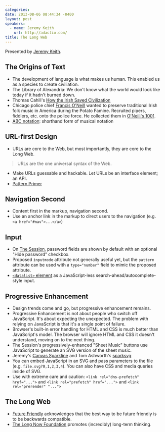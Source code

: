 ```yaml
---
categories:
date: 2013-08-06 08:44:34 -0400
layout: post
speakers:
  - name: Jeremy Keith
    url: http://adactio.com/
title: The Long Web
---
```


Presented by [Jeremy Keith](http://adactio.com/).

## The Origins of Text

- The development of language is what makes us human. This enabled us as a species to create civiliation.
- The Library of Alexandria: We don't know what the world would look like today if it hadn't burned down.
- Thomas Cahill's [How the Irish Saved Civilization](http://en.wikipedia.org/wiki/How_the_Irish_Saved_Civilization)
- Chicago police chief [Francis O'Neill](http://en.wikipedia.org/wiki/Francis_O%27Neill) wanted to preserve traditional Irish folk music in America during the Potato Famine. Recruited pipers, fiddlers, etc. onto the police force. He collected them in [O'Neill's 1001](http://www.amazon.com/ONeills-1001-Dance-Music-Ireland/dp/0786616032).
- [ABC notation](https://en.wikipedia.org/wiki/ABC_notation): shorthand form of musical notation

## URL-first Design

- URLs are core to the Web, but most importantly, they are core to the Long Web.

> URLs are the one universal syntax of the Web.

- Make URLs guessable and hackable. Let URLs be an interface element; an API.
- [Pattern Primer](https://github.com/adactio/Pattern-Primer)


## Navigation Second

- Content first in the markup, navigation second.
- Use an anchor link in the markup to direct users to the navigation (e.g. `<a href="#nav">...</a>`)


## Input

- On [The Session](http://www.thesession.org/), password fields are shown by default with an optional "Hide password" checkbox.
- Proposed `inputmode` attribute not generally useful yet, but the `pattern` attribute can be used with a `type="number"` field to mimic the proposed attribute.
- [`<datalist>` element](https://developer.mozilla.org/en-US/docs/Web/HTML/Element/datalist) as a JavaScript-less search-ahead/autocomplete-style input.


## Progressive Enhancement

- Design trends come and go, but progressive enhancement remains.
- Progressive Enhancement is not about people who switch off JavaScript. It's about expecting the unexpected. The problem with relying on JavaScript is that it's a single point of failure.
- Browser's built-in error handling for HTML and CSS is much better than JavaScript's model. The browser will ignore HTML and CSS it doesn't understand, moving on to the next thing.
- The Session's progressively-enhanced "Sheet Music" buttons use JavaScript to generate an SVG version of the sheet music.
- Jeremy's [Canvas Sparkline](https://github.com/adactio/Canvas-Sparkline) and Tom Ashworth's [sparksvg](https://github.com/phuu/sparksvg)
- You can embed JavaScript in an SVG and pass parameters to the file (e.g. `file.svg?0,1,2,3,4`). You can also have CSS and media queries inside of SVG.
- Use with extreme care and caution: `<link rel="dns-prefetch" href="...">` and `<link rel="prefetch" href="...">` and `<link rel="prerender" "...">`


## The Long Web

- [Future Friendly](http://futurefriend.ly/) acknowledges that the best way to be future friendly is to be backwards compatible.
- [The Long Now Foundation](http://longnow.org/) promotes (incredibly) long-term thinking.